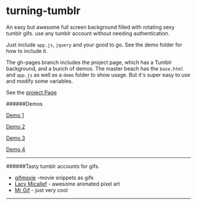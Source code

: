 turning-tumblr
==============

An easy but awesome full screen background filled with rotating sexy tumblr gifs. use any tumblr account without needing authentication.

Just include `app.js`, `jquery` and your good to go. See the demo folder for how to include it.

The gh-pages branch includes the project page, which has a Tumblr background, and a bunch of demos. 
The master beach has the `base.html` and `app.js` as well as a `demo` folder to show usage. But it's super easy to use and modify some variables. 

See the [project Page](http://roachhd.github.io/turning-tumblr)

######Demos

[Demo 1](https://roachhd.github.io/turning-tumblr/demo/demo.html)

[Demo 2](http://roachhd.github.io/turning-tumblr/demo/demo4.html)

[Demo 3](http://roachhd.github.io/turning-tumblr/demo/demo5.html)

[Demo 4](http://roachhd.github.io/turning-tumblr/demo/demo6.html)




---


######Tasty tumblr accounts for gifs.

- [gifmovie](http://gifmovie.tumblr.com/) -movie snippets as gifs
- [Lacy Micallef](http://laceymicallef.com/) - awesome animated pixel art
- [Mr Gif](http://mr-gif.com/) - just very cool


---
